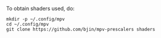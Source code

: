 To obtain shaders used, do:

    mkdir -p ~/.config/mpv
    cd ~/.config/mpv
    git clone https://github.com/bjin/mpv-prescalers shaders
